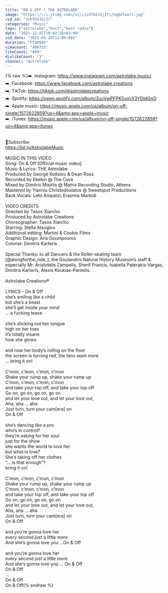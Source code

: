 ```yaml
---
title: "ON & OFF | THE ASTROLABE"
image: "https:\/\/i.ytimg.com\/vi\/JshTbXJGjIY\/hqdefault.jpg"
vid_id: "JshTbXJGjIY"
categories: "Music"
tags: ["astrolabe","best","best radio"]
date: "2021-12-02T10:02:36+03:00"
vid_date: "2021-06-18T12:00:08Z"
duration: "PT3M50S"
viewcount: "406725"
likeCount: "409"
dislikeCount: "3"
channel: "Astrolabe"
---
```

{% raw %}➡️. Instagram: <a rel="nofollow" target="blank" href="https://www.instagram.com/astrolabe.music/">https://www.instagram.com/astrolabe.music/</a><br />➡️. Facebook: <a rel="nofollow" target="blank" href="https://www.facebook.com/astrolabe.creations">https://www.facebook.com/astrolabe.creations</a><br />➡️. TikTok: <a rel="nofollow" target="blank" href="https://tiktok.com/@astrolabecreations">https://tiktok.com/@astrolabecreations</a><br />➡️. Spotify: <a rel="nofollow" target="blank" href="https://open.spotify.com/album/2ucVwPFPK5vqvX3YDldGnO">https://open.spotify.com/album/2ucVwPFPK5vqvX3YDldGnO</a><br />➡️. Apple music: <a rel="nofollow" target="blank" href="https://music.apple.com/us/album/on-off-single/1572622859?uo=4&amp;app=apple+music">https://music.apple.com/us/album/on-off-single/1572622859?uo=4&amp;app=apple+music</a><br />➡️. iTunes: <a rel="nofollow" target="blank" href="https://music.apple.com/us/album/on-off-single/1572622859?uo=4&amp;app=itunes">https://music.apple.com/us/album/on-off-single/1572622859?uo=4&amp;app=itunes</a><br /><br /><br />📌Subscribe <br /><a rel="nofollow" target="blank" href="https://bit.ly/AstrolabeMusic">https://bit.ly/AstrolabeMusic</a><br /><br />MUSIC IN THIS VIDEO<br />Song: On &amp; Off [Official music video]<br />Music &amp; Lyrics: THE Astrolabe<br />Produced by George Koltsiou &amp; Dean Ross<br />Recorded by Ekelon @ The Cave<br />Mixed by Dimitris Misirlis @ Matrix Recording Studio, Athens <br />Mastered by Yiannis Christodoulatos @ Sweetspot Productions<br />Back Vocals: Leto Ampatzi, Erasmia Markidi<br /><br />VIDEO CREDITS<br />Directed by Tasos Xiarcho<br />Produced by Astrolabe Creations <br />Choreographer: Tasos Xiarcho<br />Starring: Stella Atsoglou<br />Additional editing: Martini &amp; Cookie Films<br />Graphic Design: Aris Goumpouros<br />Colorist: Dimitris Karteris<br /><br />Special Thanks: to all Dancers &amp; the Roller-skating team [@alongforthe_ride_], the Goulandris Natural History Museum’s staff &amp; especially Mr. Aristotelis Zampelis, Sherif Francis, Isabella Paterakis-Vargas, Dimitris Karteris, Alexis Koukias-Pantelis.<br /><br />Astrolabe Creations®<br /><br />LYRICS - On &amp; Off<br />she’s smiling like a child<br />but she’s a beast<br />she’ll get inside your mind<br />… a fucking tease<br /> <br />she’s sticking out her tongue <br />high on her toes <br />it’s totally insane<br />how she glows<br /><br />and now her body’s rolling on the floor<br />the screen is turning red, the fans want more<br />... bring it on!<br /><br />C’mon, c’mon, c’mon, c’mon <br />Shake your rump up, shake your rump up<br />C’mon, c’mon, c’mon, c’mon  <br />and take your top off, and take your top off<br />Go on, go on, go on, go on<br />and let your love out, and let your love out, <br />Aha, aha … aha<br />Just turn, turn your cam[era] on<br />On &amp; Off<br /><br />she’s dancing like a pro<br />who’s in control?<br />they’re asking for her soul<br />just for the show<br />she wants the world to love her<br />but what is love?<br />She’s taking off her clothes<br />“… is that enough”?<br />bring it on!<br /><br />C’mon, c’mon, c’mon, c’mon <br />Shake your rump up, shake your rump up<br />C’mon, c’mon, c’mon, c’mon  <br />and take your top off, and take your top off<br />Go on, go on, go on, go on<br />and let your love out, and let your love out, <br />Aha, aha … aha<br />Just turn, turn your cam[era] on<br />On &amp; Off<br /><br />and you’re gonna love her<br />every second just a little more<br />And she’s gonna love you …On &amp; Off<br /> <br />and you’re gonna love her<br />every second just a little more<br />And she’s gonna love you … On &amp; Off <br />On &amp; Off <br />…<br />On &amp; Off <br />On &amp; Off{% endraw %}
